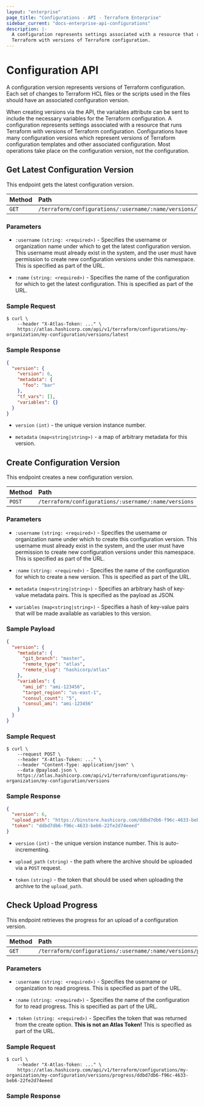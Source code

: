 ```yaml
---
layout: "enterprise"
page_title: "Configurations - API - Terraform Enterprise"
sidebar_current: "docs-enterprise-api-configurations"
description: |-
  A configuration represents settings associated with a resource that runs
  Terraform with versions of Terraform configuration.
---
```


# Configuration API

A configuration version represents versions of Terraform configuration. Each set
of changes to Terraform HCL files or the scripts used in the files should have
an associated configuration version.

When creating versions via the API, the variables attribute can be sent to
include the necessary variables for the Terraform configuration. A configuration
represents settings associated with a resource that runs Terraform with versions
of Terraform configuration. Configurations have many configuration versions
which represent versions of Terraform configuration templates and other
associated configuration. Most operations take place on the configuration
version, not the configuration.

## Get Latest Configuration Version

This endpoint gets the latest configuration version.

| Method | Path           |
| :----- | :------------- |
| `GET`  | `/terraform/configurations/:username/:name/versions/latest` |

### Parameters

- `:username` `(string: <required>)` - Specifies the username or organization
  name under which to get the latest configuration version. This username must
  already exist in the system, and the user must have permission to create new
  configuration versions under this namespace. This is specified as part of the
  URL.

- `:name` `(string: <required>)` - Specifies the name of the configuration for
  which to get the latest configuration. This is specified as part of the URL.

### Sample Request

```text
$ curl \
    --header "X-Atlas-Token: ..." \
    https://atlas.hashicorp.com/api/v1/terraform/configurations/my-organization/my-configuration/versions/latest
```

### Sample Response

```json
{
  "version": {
    "version": 6,
    "metadata": {
      "foo": "bar"
    },
    "tf_vars": [],
    "variables": {}
  }
}
```

- `version` `(int)` - the unique version instance number.

- `metadata` `(map<string|string>)` - a map of arbitrary metadata for this
  version.

## Create Configuration Version

This endpoint creates a new configuration version.

| Method | Path           |
| :----- | :------------- |
| `POST` | `/terraform/configurations/:username/:name/versions` |

### Parameters

- `:username` `(string: <required>)` - Specifies the username or organization
  name under which to create this configuration version. This username must
  already exist in the system, and the user must have permission to create new
  configuration versions under this namespace. This is specified as part of the
  URL.

- `:name` `(string: <required>)` - Specifies the name of the configuration for
  which to create a new version. This is specified as part of the URL.

- `metadata` `(map<string|string>)` - Specifies an arbitrary hash of key-value
  metadata pairs. This is specified as the payload as JSON.

- `variables` `(map<string|string>)` - Specifies a hash of key-value pairs that
  will be made available as variables to this version.

### Sample Payload

```json
{
  "version": {
    "metadata": {
      "git_branch": "master",
      "remote_type": "atlas",
      "remote_slug": "hashicorp/atlas"
    },
    "variables": {
      "ami_id": "ami-123456",
      "target_region": "us-east-1",
      "consul_count": "5",
      "consul_ami": "ami-123456"
    }
  }
}
```

### Sample Request

```text
$ curl \
    --request POST \
    --header "X-Atlas-Token: ..." \
    --header "Content-Type: application/json" \
    --data @payload.json \
    https://atlas.hashicorp.com/api/v1/terraform/configurations/my-organization/my-configuration/versions
```

### Sample Response

```json
{
  "version": 6,
  "upload_path": "https://binstore.hashicorp.com/ddbd7db6-f96c-4633-beb6-22fe2d74eeed",
  "token": "ddbd7db6-f96c-4633-beb6-22fe2d74eeed"
}
```

- `version` `(int)` - the unique version instance number. This is
  auto-incrementing.

- `upload_path` `(string)` - the path where the archive should be uploaded via a
  `POST` request.

- `token` `(string)` - the token that should be used when uploading the archive
  to the `upload_path`.

## Check Upload Progress

This endpoint retrieves the progress for an upload of a configuration version.

| Method | Path           |
| :----- | :------------- |
| `GET` | `/terraform/configurations/:username/:name/versions/progress/:token` |

### Parameters

- `:username` `(string: <required>)` - Specifies the username or organization to
  read progress. This is specified as part of the URL.

- `:name` `(string: <required>)` - Specifies the name of the configuration for
  to read progress. This is specified as part of the URL.

- `:token` `(string: <required>)` - Specifies the token that was returned from
  the create option. **This is not an Atlas Token!** This is specified as part
  of the URL.

### Sample Request

```text
$ curl \
    --header "X-Atlas-Token: ..." \
    https://atlas.hashicorp.com/api/v1/terraform/configurations/my-organization/my-configuration/versions/progress/ddbd7db6-f96c-4633-beb6-22fe2d74eeed
```

### Sample Response
